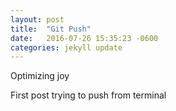 ```yaml
---
layout: post
title:  "Git Push"
date:   2016-07-26 15:35:23 -0600
categories: jekyll update
---
```


Optimizing joy

First post trying to push from terminal 